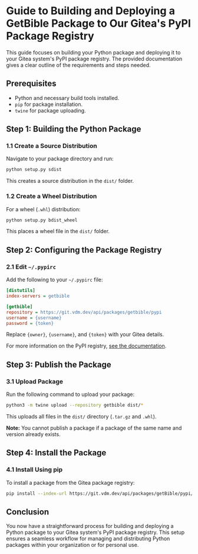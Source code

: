 # Guide to Building and Deploying a GetBible Package to Our Gitea's PyPI Package Registry

This guide focuses on building your Python package and deploying it to your Gitea system's PyPI package registry. The provided documentation gives a clear outline of the requirements and steps needed.

## Prerequisites

- Python and necessary build tools installed.
- `pip` for package installation.
- `twine` for package uploading.

## Step 1: Building the Python Package

### 1.1 Create a Source Distribution

Navigate to your package directory and run:

```bash
python setup.py sdist
```

This creates a source distribution in the `dist/` folder.

### 1.2 Create a Wheel Distribution

For a wheel (`.whl`) distribution:

```bash
python setup.py bdist_wheel
```

This places a wheel file in the `dist/` folder.

## Step 2: Configuring the Package Registry

### 2.1 Edit `~/.pypirc`

Add the following to your `~/.pypirc` file:

```ini
[distutils]
index-servers = getbible

[getbible]
repository = https://git.vdm.dev/api/packages/getbible/pypi
username = {username}
password = {token}
```

Replace `{owner}`, `{username}`, and `{token}` with your Gitea details.

For more information on the PyPI registry, [see the documentation](https://docs.gitea.com/usage/packages/pypi/).

## Step 3: Publish the Package

### 3.1 Upload Package

Run the following command to upload your package:

```bash
python3 -m twine upload --repository getbible dist/*
```

This uploads all files in the `dist/` directory (`.tar.gz` and `.whl`).

**Note:** You cannot publish a package if a package of the same name and version already exists.

## Step 4: Install the Package

### 4.1 Install Using pip

To install a package from the Gitea package registry:

```bash
pip install --index-url https://git.vdm.dev/api/packages/getBible/pypi/simple/ getBible-librarian
```

## Conclusion

You now have a straightforward process for building and deploying a Python package to your Gitea system's PyPI package registry. This setup ensures a seamless workflow for managing and distributing Python packages within your organization or for personal use.
